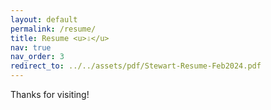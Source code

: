 ```yaml
---
layout: default
permalink: /resume/
title: Resume <u>⇩</u>
nav: true
nav_order: 3
redirect_to: ../../assets/pdf/Stewart-Resume-Feb2024.pdf
---
```


<div class="row justify-content-center">
Thanks for visiting!
</div>
